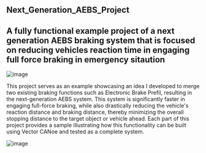 ## Next_Generation_AEBS_Project

## A fully functional example project of a next generation AEBS braking system that is focused on reducing vehicles reaction time in engaging full force braking in emergency sitaution
![image](https://github.com/user-attachments/assets/499f3db6-c760-4888-b9d5-449186b1d84f)

This project serves as an example showcasing an idea I developed to merge two existing braking functions such as Electronic Brake Prefil, resulting in the next-generation AEBS system. This system is significantly faster in engaging full-force braking, while also drastically reducing the vehicle's reaction distance and braking distance, thereby minimizing the overall stopping distance to the target object or vehicle ahead. Each part of this project provides a sample illustrating how this functionality can be built using Vector CANoe and tested as a complete system.

![image](https://github.com/user-attachments/assets/a343a9f6-c67b-4330-a00a-29f7399d40f4)


